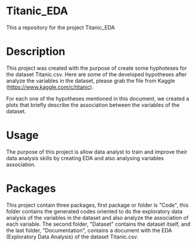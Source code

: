 # Titanic_EDA

This a repository for the project Titanic_EDA


# Description

This project was created with the purpose of create some hyphoteses for the dataset Titanic.csv. Here are some of the developed hypotheses after analyze the variables in the dataset, please grab the file from Kaggle (https://www.kaggle.com/c/titanic). 

For each one of the hypotheses mentioned in this document, we created a plots that briefly describe the association between the variables
of the dataset.

# Usage

The purpose of this project is allow data analyst to train and improve their data analysis skills by creating EDA and also analysing variables association.

# Packages

This project contain three packages, first package or folder is "Code", this folder contains the generated codes oriented to do the exploratory data analysis of the variables in the dataset and also analyze the association of each variable. The second folder, "Dataset" contains the dataset itself, and the last folder, "Documentation", contains a document with the EDA (Exploratory Data Analysis) of the dataset Titanic.csv.
